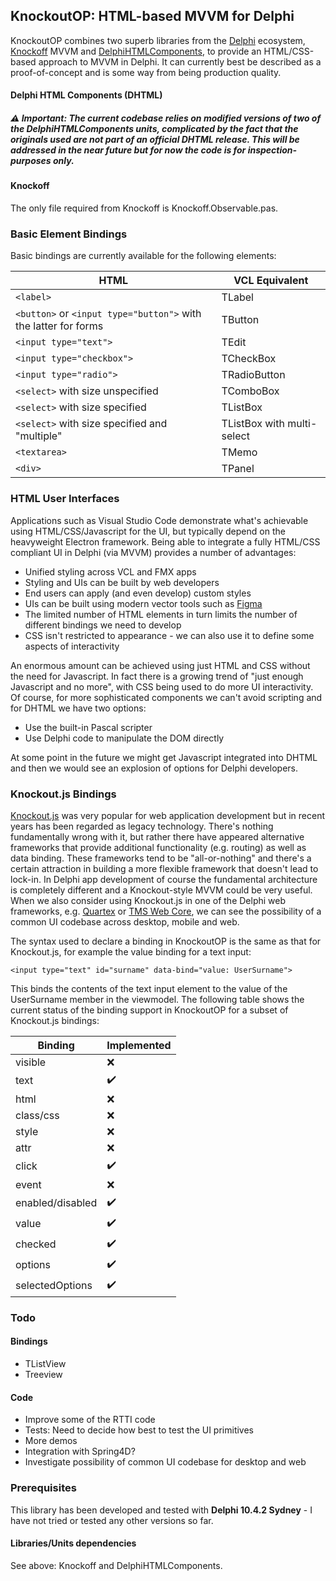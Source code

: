 ## KnockoutOP: HTML-based MVVM for Delphi

KnockoutOP combines two superb libraries from the [Delphi](https://www.embarcadero.com/products/delphi) ecosystem, [Knockoff](https://bitbucket.org/sglienke/knockoff) MVVM and  [DelphiHTMLComponents](https://delphihtmlcomponents.com/), to provide an HTML/CSS-based approach to MVVM in Delphi. It can currently best be described as a proof-of-concept and is some way from being production quality.

#### Delphi HTML Components (DHTML)
##### :warning: Important: The current codebase relies on modified versions of two of the DelphiHTMLComponents units, complicated by the fact that the originals used are not part of an official DHTML release. This will be addressed in the near future but for now the code is for inspection-purposes only.

#### Knockoff
The only file required from Knockoff is Knockoff.Observable.pas.

### Basic Element Bindings
Basic bindings are currently available for the following elements:

| HTML | VCL Equivalent      | 
| -------------| -----------      |
|`<label>`      | TLabel     |
|`<button>` or `<input type="button">` with the latter for forms     | TButton        |
|`<input type="text">`       | TEdit       |
|`<input type="checkbox">`      | TCheckBox        |
|`<input type="radio">`    | TRadioButton      |
|`<select>` with size unspecified | TComboBox     |
|`<select>` with size specified  | TListBox     |
|`<select>` with size specified and "multiple" | TListBox with multi-select     |
|`<textarea>`      | TMemo     |
|`<div>` | TPanel     |


### HTML User Interfaces

Applications such as Visual Studio Code demonstrate what's achievable using HTML/CSS/Javascript for the UI, but typically depend on the heavyweight Electron framework. Being able to integrate a fully HTML/CSS compliant UI in Delphi (via MVVM) provides a number of advantages:

- Unified styling across VCL and FMX apps
- Styling and UIs can be built by web developers
- End users can apply (and even develop) custom styles
- UIs can be built using modern vector tools such as [Figma](https://www.figma.com/)
- The limited number of HTML elements in turn limits the number of different bindings we need to develop
- CSS isn't restricted to appearance - we can also use it to define some aspects of interactivity

An enormous amount can be achieved using just HTML and CSS without the need for Javascript. In fact there is a growing trend of "just enough Javascript and no more", with CSS being used to do more UI interactivity. Of course, for more sophisticated components we can't avoid scripting and for DHTML we have two options:

- Use the built-in Pascal scripter
- Use Delphi code to manipulate the DOM directly

At some point in the future we might get Javascript integrated into DHTML and then we would see an explosion of options for Delphi developers.

### Knockout.js Bindings

[Knockout.js](https://knockoutjs.com/index.html) was very popular for web application development but in recent years has been regarded as legacy technology. There's nothing fundamentally wrong with it, but rather there have appeared alternative frameworks that provide additional functionality (e.g. routing) as well as data binding. These frameworks tend to be "all-or-nothing" and there's a certain attraction in building a more flexible framework that doesn't lead to lock-in. In Delphi app development of course the fundamental architecture is completely different and a Knockout-style MVVM could be very useful. When we also consider using Knockout.js in one of the Delphi web frameworks, e.g. [Quartex](https://www.patreon.com/quartexnow) or [TMS Web Core](https://www.tmssoftware.com/site/tmswebcore.asp), we can see the possibility of a common UI codebase across desktop, mobile and web.

The syntax used to declare a binding in KnockoutOP is the same as that for Knockout.js, for example the value binding for a text input:

`<input type="text" id="surname" data-bind="value: UserSurname">`

This binds the contents of the text input element to the value of the UserSurname member in the viewmodel. The following table shows the current status of the binding support in KnockoutOP for a subset of Knockout.js bindings:

| Binding | Implemented      | 
| -------------| -----------      |
|  visible       | ❌️               |
|  text       | ✔️               |
|  html       | ❌️               |
|  class/css       | ❌️               |
|  style       | ❌️               |
|  attr       | ❌️               |
|  click       | ✔️               |
|  event       | ❌️               |
|  enabled/disabled       | ✔️               |
|  value       | ✔️               |
|  checked       | ✔️               |
|  options       | ✔️               |
|  selectedOptions       | ✔️               |


### Todo

#### Bindings
- TListView
- Treeview

#### Code
- Improve some of the RTTI code
- Tests: Need to decide how best to test the UI primitives
- More demos
- Integration with Spring4D?
- Investigate possibility of common UI codebase for desktop and web

### Prerequisites
This library has been developed and tested with **Delphi 10.4.2 Sydney** - I have not tried or tested any other versions so far.

#### Libraries/Units dependencies
See above: Knockoff and DelphiHTMLComponents.


